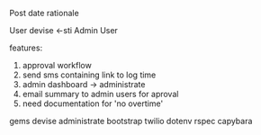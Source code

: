 

Post
date
rationale


User
devise   <-sti   Admin User


features:
1. approval workflow
2. send sms containing link to log time
3. admin dashboard -> administrate
4. email summary to admin users for aproval
5. need documentation for 'no overtime'


gems
devise
administrate
bootstrap
twilio
dotenv
rspec
capybara
 
